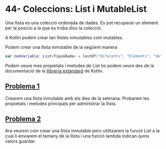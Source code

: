 # 44- Coleccions: List i MutableList

Una llista es una colecció ordenada de dades. Es pot recuperar un element per la posicio a la que es troba dins la colecció.

A Kotlin podem crear tan llistes inmutables com mutables. 

Podem crear una llista inmutable de la següent manera

```kotlin
var nomVariable: List<TipusDada> = lostOf("Diferents", "Elements", "de", "la", "llista")
```

Podem veure mes propietats i metodes de List ho podem veure des de la documentació de la [llibreria estándard](https://kotlinlang.org/api/latest/jvm/stdlib/kotlin.collections/-list/) de Kotlin.

## [Problema 1](https://github.com/marcmoiagese/curskotlin/blob/master/44-Coleccions_List_i_MutableList/Exemple1/src/main/kotlin/Main.kt)

Crearem una llista inmutable amb els dies de la setmana. Probarem les propietats i metodes principals per administrar la llista.

## [Problema 2]()

Ara veurem com crear una llista inmutable pero utilitzarem la funció  List a la cual li enviarem el tamany de la llista i una funció lambda indican quins valors guardar.

